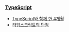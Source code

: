 ### [TypeScript](http://blog.seulgi.kim/search/label/TypeScript)
* [TypeScript와 함께 한 4개월](http://blog.seulgi.kim/2015/06/4-months-with-typescript.html)
* [타입스크립트의 단점](http://blog.seulgi.kim/2015/06/cons-of-otypescript.html)
